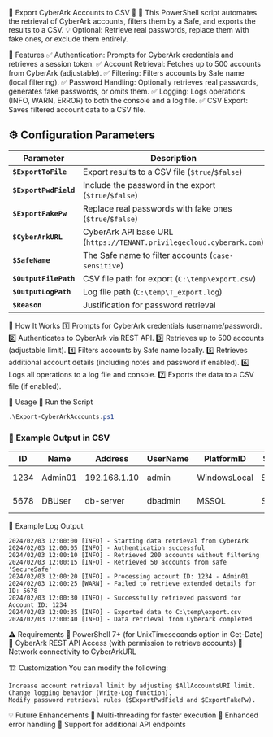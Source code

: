 🎩 Export CyberArk Accounts to CSV 🔐
🚀 This PowerShell script automates the retrieval of CyberArk accounts, filters them by a Safe, and exports the results to a CSV.
💡 Optional: Retrieve real passwords, replace them with fake ones, or exclude them entirely.

📌 Features
✅ Authentication: Prompts for CyberArk credentials and retrieves a session token.
✅ Account Retrieval: Fetches up to 500 accounts from CyberArk (adjustable).
✅ Filtering: Filters accounts by Safe name (local filtering).
✅ Password Handling: Optionally retrieves real passwords, generates fake passwords, or omits them.
✅ Logging: Logs operations (INFO, WARN, ERROR) to both the console and a log file.
✅ CSV Export: Saves filtered account data to a CSV file.

## ⚙️ Configuration Parameters  
| Parameter          | Description |
|-------------------|-------------|
| **`$ExportToFile`** | Export results to a CSV file (`$true`/`$false`) |
| **`$ExportPwdField`** | Include the password in the export (`$true`/`$false`) |
| **`$ExportFakePw`** | Replace real passwords with fake ones (`$true`/`$false`) |
| **`$CyberArkURL`** | CyberArk API base URL (`https://TENANT.privilegecloud.cyberark.com`) |
| **`$SafeName`** | The Safe name to filter accounts (`case-sensitive`) |
| **`$OutputFilePath`** | CSV file path for export (`C:\temp\export.csv`) |
| **`$OutputLogPath`** | Log file path (`C:\temp\T_export.log`) |
| **`$Reason`** | Justification for password retrieval |


🔧 How It Works
1️⃣ Prompts for CyberArk credentials (username/password).
2️⃣ Authenticates to CyberArk via REST API.
3️⃣ Retrieves up to 500 accounts (adjustable limit).
4️⃣ Filters accounts by Safe name locally.
5️⃣ Retrieves additional account details (including notes and password if enabled).
6️⃣ Logs all operations to a log file and console.
7️⃣ Exports the data to a CSV file (if enabled).

🚀 Usage
🔹 Run the Script
```powershell
.\Export-CyberArkAccounts.ps1
```
### 🔹 Example Output in CSV

| ID   | Name     | Address       | UserName  | PlatformID   | SafeName    | CreatedTime            | Notes          | Password       |
|------|---------|--------------|-----------|-------------|------------|----------------------|---------------|--------------|
| 1234 | Admin01 | 192.168.1.10 | admin     | WindowsLocal | SecureSafe | 2024-01-30T14:00:00Z | Admin account | FakePw-x3jT4Wv9 |
| 5678 | DBUser  | db-server    | dbadmin   | MSSQL        | SecureSafe | 2024-02-01T10:15:00Z | Database user | FakePw-G9hQW7Xy |

📜 Example Log Output
```plaintext
2024/02/03 12:00:00 [INFO] - Starting data retrieval from CyberArk
2024/02/03 12:00:05 [INFO] - Authentication successful
2024/02/03 12:00:10 [INFO] - Retrieved 200 accounts without filtering
2024/02/03 12:00:15 [INFO] - Retrieved 50 accounts from safe 'SecureSafe'
2024/02/03 12:00:20 [INFO] - Processing account ID: 1234 - Admin01
2024/02/03 12:00:25 [WARN] - Failed to retrieve extended details for ID: 5678
2024/02/03 12:00:30 [INFO] - Successfully retrieved password for Account ID: 1234
2024/02/03 12:00:35 [INFO] - Exported data to C:\temp\export.csv
2024/02/03 12:00:40 [INFO] - Data retrieval from CyberArk completed
```
⚠️ Requirements
🔹 PowerShell 7+ (for UnixTimeseconds option in Get-Date)
🔹 CyberArk REST API Access (with permission to retrieve accounts)
🔹 Network connectivity to CyberArkURL

🏗 Customization
You can modify the following:
```plaintext
Increase account retrieval limit by adjusting $AllAccountsURI limit.
Change logging behavior (Write-Log function).
Modify password retrieval rules ($ExportPwdField and $ExportFakePw).
```
💡 Future Enhancements
📌 Multi-threading for faster execution
📌 Enhanced error handling
📌 Support for additional API endpoints
